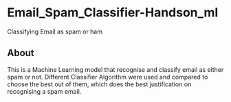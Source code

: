 # Email_Spam_Classifier-Handson_ml
Classifying Email as spam or ham

## About
This is a Machine Learning model that recognise and classify email as either spam or not. Different Classifier Algorithm were used and compared to choose the best out of them, which does the best justification on recognising a spam email.
